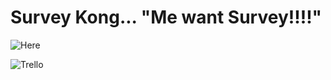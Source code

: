 # Survey Kong... "Me want Survey!!!!"

![Here](http://i.imgur.com/caXExjm.jpg)

![Trello](https://trello.com/b/GSIU1wJz/survey-gorilla)
